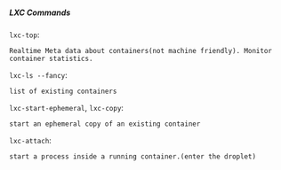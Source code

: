 ##### LXC Commands


`lxc-top`:

	Realtime Meta data about containers(not machine friendly). Monitor container statistics.

`lxc-ls --fancy`:

	list of existing containers

`lxc-start-ephemeral`, `lxc-copy`:

	start an ephemeral copy of an existing container


`lxc-attach`:

	start a process inside a running container.(enter the droplet)